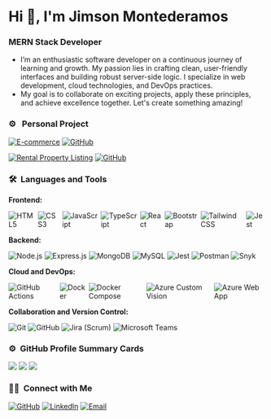 # Hi 👋, I'm Jimson Montederamos
### MERN Stack Developer

- I’m an enthusiastic software developer on a continuous journey of learning and growth. My passion lies in crafting clean, user-friendly interfaces and building robust server-side logic. I specialize in web development, cloud technologies, and DevOps practices.
- My goal is to collaborate on exciting projects, apply these principles, and achieve excellence together. Let's create something amazing!

### ⚙️ &nbsp; Personal Project
[![E-commerce](https://img.shields.io/badge/E--commerce-%E2%86%97-brightgreen?style=for-the-badge)](https://6516b20ade7a676e65bc0614--velvety-entremet-da0840.netlify.app/) [![GitHub](https://img.shields.io/badge/code-%E2%86%92-black?style=for-the-badge&logo=github)](https://github.com/your-github-repository-link)

[![Rental Property Listing](https://img.shields.io/badge/Rental%20Property%20Listing-%E2%86%97-brightgreen?style=for-the-badge)](https://6516af91d6bcc36c93565c44--precious-travesseiro-618cf0.netlify.app/) [![GitHub](https://img.shields.io/badge/code-%E2%86%92-black?style=for-the-badge&logo=github)](https://github.com/your-github-repository-link)

### 🛠 &nbsp;Languages and Tools

**Frontend:**
<div style="display: flex; gap: 4px;">
    <img src="https://img.shields.io/badge/-HTML5-%23E44D27?style=for-the-badge&logo=html5&logoColor=ffffff" alt="HTML5">
    <img src="https://img.shields.io/badge/-CSS3-%231572B6?style=for-the-badge&logo=css3" alt="CSS3">
    <img src="https://img.shields.io/badge/-JavaScript-%23F7DF1C?style=for-the-badge&logo=javascript&logoColor=000000&labelColor=%23F7DF1C&color=%23FFCE5A" alt="JavaScript">
    <img src="https://img.shields.io/badge/TypeScript-3178C6?style=for-the-badge&logo=typescript&logoColor=white" alt="TypeScript">
    <img src="https://img.shields.io/badge/-React-61DAFB?style=for-the-badge&logo=react&logoColor=ffffff" alt="React">
    <img src="https://img.shields.io/badge/Bootstrap-7952B3?style=for-the-badge&logo=bootstrap&logoColor=white" alt="Bootstrap">
    <img src="https://img.shields.io/badge/Tailwind_CSS-38B2AC?style=for-the-badge&logo=tailwind-css&logoColor=white" alt="Tailwind CSS">
    <img src="https://img.shields.io/badge/Jest-C21325?style=for-the-badge&logo=jest&logoColor=white" alt="Jest">
</div>

**Backend:**
<div style="display: flex; gap: 4px;">
    <img src="https://img.shields.io/badge/-Nodejs-339933?style=for-the-badge&logo=Node.js&logoColor=ffffff" alt="Node.js">
    <img src="https://img.shields.io/badge/Express.js-000000?style=for-the-badge&logo=express&logoColor=white" alt="Express.js">
    <img src="https://img.shields.io/badge/MongoDB-4EA94B?style=for-the-badge&logo=mongodb&logoColor=white" alt="MongoDB">
    <img src="https://img.shields.io/badge/MySQL-4479A1?style=for-the-badge&logo=mysql&logoColor=white" alt="MySQL">
    <img src="https://img.shields.io/badge/Jest-C21325?style=for-the-badge&logo=jest&logoColor=white" alt="Jest">
    <img src="https://img.shields.io/badge/Postman-FF6C37?style=for-the-badge&logo=postman&logoColor=white" alt="Postman">
    <img src="https://img.shields.io/badge/Snyk-4C6EF5?style=for-the-badge&logo=snyk&logoColor=white" alt="Snyk">
</div>

**Cloud and DevOps:**
<div style="display: flex; gap: 4px;">
    <img src="https://img.shields.io/badge/GitHub%20Actions-2088FF?style=for-the-badge&logo=github-actions&logoColor=white" alt="GitHub Actions">
    <img src="https://img.shields.io/badge/Docker-2496ED?style=for-the-badge&logo=docker&logoColor=white" alt="Docker">
    <img src="https://img.shields.io/badge/Docker%20Compose-2496ED?style=for-the-badge&logo=docker&logoColor=white" alt="Docker Compose">
    <img src="https://img.shields.io/badge/Azure%20Custom%20Vision-0078D4?style=for-the-badge&logo=microsoft-azure&logoColor=white" alt="Azure Custom Vision">
    <img src="https://img.shields.io/badge/Azure%20Web%20App-0089D6?style=for-the-badge&logo=microsoft-azure&logoColor=white" alt="Azure Web App">
</div>

**Collaboration and Version Control:**
<div style="display: flex; gap: 4px;">
    <img src="https://img.shields.io/badge/-Git-%23F05032?style=for-the-badge&logo=git&logoColor=%23ffffff" alt="Git">
    <img src="https://img.shields.io/badge/-GitHub-181717?style=for-the-badge&logo=github" alt="GitHub">
    <img src="https://img.shields.io/badge/Jira-0052CC?style=for-the-badge&logo=jira&logoColor=white" alt="Jira (Scrum)">
    <img src="https://img.shields.io/badge/Microsoft%20Teams-6264A7?style=for-the-badge&logo=microsoft-teams&logoColor=white" alt="Microsoft Teams">
</div>

### ⚙️ &nbsp;GitHub Profile Summary Cards
![](http://github-profile-summary-cards.vercel.app/api/cards/profile-details?username=JimsonXD&theme=material_palenight)
![](http://github-profile-summary-cards.vercel.app/api/cards/stats?username=JimsonXD&theme=material_palenight)
![](http://github-profile-summary-cards.vercel.app/api/cards/repos-per-language?username=JimsonXD&theme=material_palenight)

### 🤝🏻 &nbsp;Connect with Me
<div style="display: flex; gap: 4px;">
<a href="https://github.com/JimsonXD" target="_blank">
    <img src="https://img.shields.io/badge/GitHub-181717?style=for-the-badge&logo=github&logoColor=white" alt="GitHub">
</a>
<a href="https://www.linkedin.com/in/jimson-montederamos-37991624b/" target="_blank">
    <img src="https://img.shields.io/badge/LinkedIn-0077B5?style=for-the-badge&logo=linkedin&logoColor=white" alt="LinkedIn">
</a>
<a href="mailto:Jimson@missionreadyhq.com">
    <img src="https://img.shields.io/badge/Email-D14836?style=for-the-badge&logo=gmail&logoColor=white" alt="Email">
</a>

</div>

